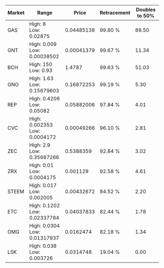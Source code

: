 | Market | Range | Price| Retracement | Doubles to 50% |
| --- | --- | --- | --- | --- |
| GAS | High: 8<br />Low: 0.02875 | 0.04485138 | 99.80 % | 89.50 |
| GNT | High: 0.009<br />Low: 0.00038502 | 0.00041379 | 99.67 % | 11.34 |
| BCH | High: 150<br />Low: 0.93 | 1.4787 | 99.63 % | 51.03 |
| GNO | High: 1.63<br />Low: 0.15679603 | 0.16872253 | 99.19 % | 5.30 |
| REP | High: 0.4206<br />Low: 0.05082 | 0.05882006 | 97.84 % | 4.01 |
| CVC | High: 0.002353<br />Low: 0.0004172 | 0.00049266 | 96.10 % | 2.81 |
| ZEC | High: 2.9<br />Low: 0.35687266 | 0.5388359 | 92.84 % | 3.02 |
| ZRX | High: 0.01<br />Low: 0.0004175 | 0.001129 | 92.58 % | 4.61 |
| STEEM | High: 0.017<br />Low: 0.002005 | 0.00432672 | 84.52 % | 2.20 |
| ETC | High: 0.1202<br />Low: 0.02337784 | 0.04037833 | 82.44 % | 1.78 |
| OMG | High: 0.0304<br />Low: 0.01317937 | 0.0162474 | 82.18 % | 1.34 |
| LSK | High: 0.038<br />Low: 0.003726 | 0.0314748 | 19.04 % | 0.00 |
